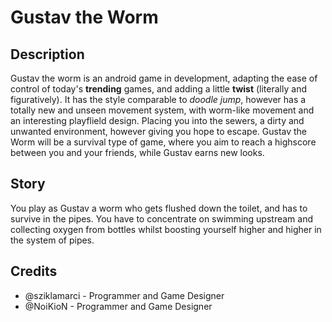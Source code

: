 # Gustav the Worm
## Description
Gustav the worm is an android game in development, adapting the ease of control of today's **trending** games, and adding a little **twist** (literally and figuratively). It has the style comparable to *doodle jump*, however has a totally new and unseen movement system, with worm-like movement and an interesting playflield design. Placing you into the sewers, a dirty and unwanted environment, however giving you hope to escape. Gustav the Worm will be a survival type of game, where you aim to reach a highscore between you and your friends, while Gustav earns new looks.
## Story
You play as Gustav a worm who gets flushed down the toilet, and has to survive in the pipes. You have to concentrate on swimming upstream and collecting oxygen from bottles whilst boosting yourself higher and higher in the system of pipes.
## Credits
- @sziklamarci  - Programmer and Game Designer
- @NoiKioN      - Programmer and Game Designer
